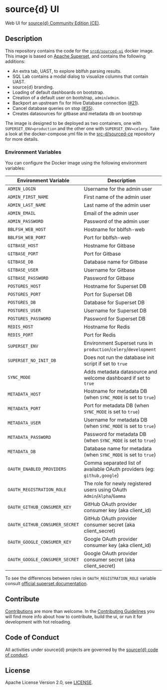 # source{d} UI

Web UI for [source{d} Community Edition (CE)](https://github.com/src-d/sourced-ce).


## Description

This repository contains the code for the [`srcd/sourced-ui`](https://hub.docker.com/r/srcd/sourced-ui) docker image. This image is based on [Apache Superset](https://github.com/apache/incubator-superset), and contains the following additions:

- An extra tab, UAST, to explore bblfsh parsing results.
- SQL Lab contains a modal dialog to visualize columns that contain UAST.
- source{d} branding.
- Loading of default dashboards on bootstrap.
- Creation of a default user on bootstrap, `admin`/`admin`.
- Backport an upstream fix for Hive Database connection ([#21](https://github.com/src-d/sourced-ui/issues/21)).
- Cancel database queries on stop ([#35](https://github.com/src-d/sourced-ui/issues/35)).
- Creates datasources for gitbase and metadata db on bootstrap

The image is designed to be deployed as two containers, one with `SUPERSET_ENV=production` and the other one with `SUPERSET_ENV=celery`. Take a look at the docker-compose.yml file in the [src-d/sourced-ce](https://github.com/src-d/sourced-ce/blob/master/docker-compose.yml) repository for more details.

### Environment Variables

You can configure the Docker image using the following environment variables:

| Environment Variable      | Description                                                             |
|---------------------------|-------------------------------------------------------------------------|
| `ADMIN_LOGIN`             | Username for the admin user                                             |
| `ADMIN_FIRST_NAME`        | First name of the admin user                                            |
| `ADMIN_LAST_NAME`         | Last name of the admin user                                             |
| `ADMIN_EMAIL`             | Email of the admin user                                                 |
| `ADMIN_PASSWORD`          | Password of the admin user                                              |
| `BBLFSH_WEB_HOST`         | Hostname for bblfsh-web                                                 |
| `BBLFSH_WEB_PORT`         | Port for bblfsh-web                                                     |
| `GITBASE_HOST`            | Hostname for Gitbase                                                    |
| `GITBASE_PORT`            | Port for Gitbase                                                        |
| `GITBASE_DB`              | Database name for Gitbase                                               |
| `GITBASE_USER`            | Username for Gitbase                                                    |
| `GITBASE_PASSWORD`        | Password for Gitbase                                                    |
| `POSTGRES_HOST`           | Hostname for Superset DB                                                |
| `POSTGRES_PORT`           | Port for Superset DB                                                    |
| `POSTGRES_DB`             | Database for Superset DB                                                |
| `POSTGRES_USER`           | Username for Superset DB                                                |
| `POSTGRES_PASSWORD`       | Password for Superset DB                                                |
| `REDIS_HOST`              | Hostname for Redis                                                      |
| `REDIS_PORT`              | Port for Redis                                                          |
| `SUPERSET_ENV`            | Environment Superset runs in `production`/`celery`/`development`        |
| `SUPERSET_NO_INIT_DB`     | Does not run the database init script if set to `true`                  |
| `SYNC_MODE`               | Adds metadata datasource and welcome dashboard if set to `true`         |
| `METADATA_HOST`           | Hostname for metadata DB (when `SYNC_MODE` is set to `true`)            |
| `METADATA_PORT`           | Port for metadata DB (when `SYNC_MODE` is set to `true`)                |
| `METADATA_USER`           | Username for metadata DB (when `SYNC_MODE` is set to `true`)            |
| `METADATA_PASSWORD`       | Password for metadata DB (when `SYNC_MODE` is set to `true`)            |
| `METADATA_DB`             | Database name for metadata (when `SYNC_MODE` is set to `true`)          |
| `OAUTH_ENABLED_PROVIDERS` | Comma separated list of available OAuth providers (eg: `github,google`) |
| `OAUTH_REGISTRATION_ROLE` | The role for newly registered users using OAuth `Admin`/`Alpha`/`Gamma` |
| `OAUTH_GITHUB_CONSUMER_KEY`    | GitHub OAuth provider consumer key (aka client_id)                 |
| `OAUTH_GITHUB_CONSUMER_SECRET` | GitHub OAuth provider consumer secret (aka client_secret)          |
| `OAUTH_GOOGLE_CONSUMER_KEY`    | Google OAuth provider consumer key (aka client_id)                 |
| `OAUTH_GOOGLE_CONSUMER_SECRET` | Google OAuth provider consumer secret (aka client_secret)          |

To see the differences between roles in `OAUTH_REGISTRATION_ROLE` variable consult [official superset documentation](https://superset.incubator.apache.org/security.html#provided-roles).

## Contribute

[Contributions](https://github.com/src-d/sourced-ui/issues) are more than welcome. In the [Contributing Guidelines](./CONTRIBUTING.md) you will find more info about how to contribute, build the ui, or run it for development with hot reloading. 


## Code of Conduct

All activities under source{d} projects are governed by the
[source{d} code of conduct](https://github.com/src-d/guide/blob/master/.github/CODE_OF_CONDUCT.md).


## License

Apache License Version 2.0, see [LICENSE](LICENSE.md).

